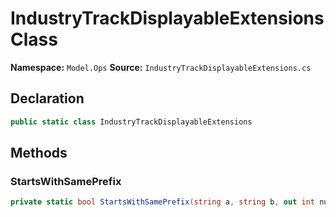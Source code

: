 # IndustryTrackDisplayableExtensions Class

**Namespace:** `Model.Ops`
**Source:** `IndustryTrackDisplayableExtensions.cs`

## Declaration

```csharp
public static class IndustryTrackDisplayableExtensions
```

## Methods

### StartsWithSamePrefix

```csharp
private static bool StartsWithSamePrefix(string a, string b, out int numberOfCharacters)
```

